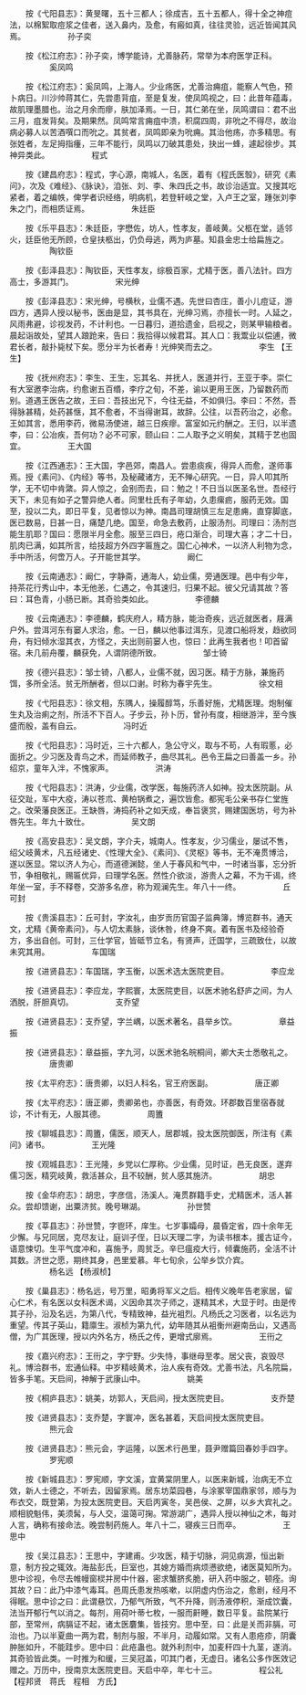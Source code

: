 <!-- { "loadSidebar": true } -->
　　按《弋阳县志》：黄旻曙，五十三都人；徐成吉，五十五都人，得十全之神痘法，以棉絮取痘浆之佳者，送入鼻内，及愈，有瘢如真，往往灵验，远近皆闻其风焉。
　　　　　孙子奕

　　按《松江府志》：孙子奕，博学能诗，尤善脉药，常举为本府医学正科。
　　　　　奚凤鸣

　　按《松江府志》：奚凤鸣，上海人。少业疡医，尤善治痈疽，能察人气色，预卜病日。川沙帅蒋其仁，先尝患背疽，至是复发，使凤鸣视之，曰：此昔年蕴毒，故肌理墨腊也。治之月余而瘳，肤加泽焉。一日，其仁弟在坐，凤鸣谓曰：君不出三月，疽发背矣。及期果然。凤鸣常言痈疽中溃，积腐四周，非吮之不得尽，故治病必募人以苦酒噀口而吮之。其贫者，凤鸣即亲为吮痈。其治他疡，亦多精思。有张姓者，左足拇指瘇，三年不能行，凤鸣以刀破其患处，抉出一蜂，遽起徐步。其神异类此。
　　　　　程式

　　按《建昌府志》：程式，字心源，南城人，名医，着有《程氏医彀》，研究《素问》，次及《难经》、《脉诀》，洎张、刘、李、朱四氏之书，故诊治适宜。又搜其吃紧者，着之编帙，俾学者识经络，明病机，若登轩岐之堂，入卢王之室，踵张刘李朱之门，而相质证焉。
　　　　　朱廷臣

　　按《乐平县志》：朱廷臣，字懋佐，坊人，性孝友，善岐黄。父柩在堂，适邻火，廷臣他无所顾，仓皇扶柩出，仍负母逃，两为庐墓。知县金忠士给扁旌之。
　　　　　陶钦臣

　　按《彭泽县志》：陶钦臣，天性孝友，综极百家，尤精于医，善八法针。四方高士，多游其门。
　　　　　宋光绅

　　按《彭泽县志》：宋光绅，号横秋，业儒不遇。先世曰杏庄，善小儿痘证，游四方，遇异人授以秘书，医由是显，其书具在，光绅习焉，亦擅长一时。人延之，风雨弗避，诊视发药，不计利也。一日暮归，道拾遗金，启视之，则某甲输粮者。晨起诣故处，望其人踉跄来，告曰：我拾得以候君耳。其人口：我鬻业以偿逋，微君长者，敲扑毙杖下矣。愿分半为长者寿！光绅笑而去之。
　　　　　李生 【王生】

　　按《抚州府志》：李生、王生，忘其名、并抚人，医道并行，王亚于李。崇仁有大室邀李治病，约愈谢五百缗，李疗之旬，不差，谕以更用王医，乃留数药而别。道遇王医告之故，王曰：吾技出兄下，今往无益，不如俱归。李曰：不然，吾得脉甚精，处药甚惬，其不愈者，不当得谢耳，故辞。公往，以吾药治之，必愈。王如其言，悉用李药，微易汤使进，越三日疾瘳。富室如元约酬之。王归，以半遗李，曰：公冶疾，吾何功？必不可家，颐山曰：二人取予之义明矣，其精于艺也固宜。
　　　　　王大国

　　按《江西通志》：王大国，字邑郊，南昌人。尝患痰疾，得异人而愈，遂师事焉。授《素问》、《内经》等书，及秘藏诸方，无不殚心研究。一日，异人叩其所学，无不切中肯綮。异人惊之，会别而去，曰：勉之！不日当以医圣名世。吾经行天下，未见有如子之警异绝人者。同里杜氏有子年幼，久患瘰疬，服药无效。国至，投以二丸，即日平复，见者惊以为神。南昌司理胡慎三左足患痈，直穿脚底，医已数易，日甚一日，痛楚几绝。国至，命急去敷药，止服汤剂。司理曰：汤剂岂能生肌耶？国曰：愿限半月全愈。服至三四日，疮口渐合，司理大喜；才二十日，肌肉已满，如其所言，给技超方外四字匾旌之。国仁心神术，一以济人利物为念，手中所活，何啻万人。子开能世其学。
　　　　　阚仁

　　按《云南通志》：阚仁，字静斋，通海人，幼业儒，旁通医理。邑中有少年，持茶花行秀山中，本无他恙，仁遇之，令其速归，归果不起。彼父兄请其故？答曰：耳色青，小肠已断。其奇验类如此。
　　　　　李德麟

　　按《云南通志》：李德麟，鹤庆府人，精方脉，能治奇疾，远近就医者，屐满户外。尝洱河东有窭人求治，愈。一日，麟以他事过洱东，见渡口船将发，趋欲同舟，有妇倾水湿其衣，方怪之，夫出则前窭人也，惊曰：此再生我者也！叩首留宿。未几前舟覆，麟获免，人谓阴德所致。
　　　　　邹士锜

　　按《德兴县志》：邹士锜，八都人，业儒不就，因习医。精于方脉，兼施药饵，多所全活。贫无所酬者，但以口谢。时称为春宇先生。
　　　　　徐文相

　　按《弋阳县志》：徐文相，东隅人，操履醇笃，乐善好施，尤精医理。炮制催生丸及治痢之剂，所活不下百人。子步云，孙卜历，曾孙有度，相继游泮，至今族盛而殷，盖有自云。
　　　　　冯时近

　　按《弋阳县志》：冯时近，三十六都人，急公守义，取与不苟，人有瑕慝，必面折之。少习医及青鸟之术，而延师教子，曲尽其礼。邑令王扁之曰善盖一乡。孙绍京，童年入泮，不愧家声。
　　　　　洪涛

　　按《弋阳县志》：洪涛，少业儒，改学医，每施药济人如神。投太医院副。从征交趾，军中大疫，涛以苍朮、黄柏锅煮之，遍饮皆愈。都宪毛公亲书存仁堂旌之。改荣藩良医正。王缺唇，涛捣药补之如天成，奉旨褒赏，赐建国医坊，号为补唇先生。年九十致仕。
　　　　　吴文朗

　　按《高安县志》：吴文朗，字介夫，城南人。性孝友，少习儒业，屡试不售，绍父岐黄术，凡五经诸史、《性理大全》、《素问》、《灵枢》等书，无不淹贯博洽，遂以医显。常以济人为心，而道德渊懿，坐人于春风和气中，一时诸当事，忘分折节，争相敬礼，赐匾优异，曰理学名医。然性介欲淡，游贵人之幕，不为干谒，终年坐一室，手不释卷，交游多名彦，称为观澜先生。年八十一终。
　　　　　丘可封

　　按《贵溪县志》：丘可封，字汝礼，由岁贡历官国子监典簿，博览群书，通天文，尤精《黄帝素问》，与人切太素脉，谈休咎，终身不爽。着有医书及经验奇方，多出自创。可封，三仕学官，皆砥节立名，有贤声，迁国学，三疏致仕，以故未究其用。
　　　　　车国瑞

　　按《进贤县志》：车国瑞，字玉衡，以医术选太医院吏目。
　　　　　李应龙

　　按《进贤县志》：李应龙，字熙寰，太医院吏目，以医术驰名舒庐之间，为人洒脱，肝胆真切。
　　　　　支乔望

　　按《进贤县志》：支乔望，字兰嵎，以医术著名，县举乡饮。
　　　　　章益振

　　按《进贤县志》：章益振，字九河，以医术驰名皖桐间，卿大夫士悉敬礼之。
　　　　　唐贵卿

　　按《太平府志》：唐贵卿，以妇人科名，官王府医副。
　　　　　唐正卿

　　按《太平府志》：唐正卿，贵卿弟也，亦善医，有奇效。环郡数百里宿舂就诊，不计有无，人服其德。
　　　　　周簠

　　按《聊城县志》：周簠，儒医，顺天人，居郡城，投太医院御医，所注有《素问》诸书。
　　　　　王光隆

　　按《观城县志》：王光隆，乡党以仁厚称。少业儒，见时证，邑无良医，遂弃儒习医，精究岐黄，救活甚众，且不较酬，贫人感其施济。
　　　　　胡忠

　　按《金华府志》：胡忠，字彦信，汤溪人。淹贯群籍手史，尤精医术，活人甚众。尝却馈谢，出粟济贫。晚号琳湖。
　　　　　孙世赞

　　按《莘县志》：孙世赞，字鬯环，庠生。七岁事孀母，晨昏定省，四十余年无少懈。与兄同居，克尽友让，庭训子侄，日以天理二字，为读书根本，援古证今，语意悚切。生平气度冲和，喜施予，周贫乏。辛巳瘟疫大行，倾囊施药，全活不计其数。济世之愿，期终其身，邑里爱慕。年七旬余，公举乡饮介宾。
　　　　　杨名远 【杨淑桢】

　　按《巢县志》：杨名远，号万里，昭勇将军义之后。相传义晚年告老家居，留心仁术，有名医以女科医术谒，义因命其次子师之，遂精其术，大显于时。由是传其子孙，沿及名远，为第八代，专精致神，益光袓烈。凡杨氏之习医者，以名远为重望。传其子英山，籍廪生。淑桢为第九代，幼年随其从袓衡州避南岳山，又遇高僧，为广其医理，授以内外名方，杨氏之传，更增式廓焉。
　　　　　王衎之

　　按《嘉兴府志》：王衎之，字宁野。少失恃，事继母至孝。居父丧，哀毁尽礼。博洽群书，宏通仙释。中岁精岐黄术，治人疾有奇效。尤善书法，凡名院扁，皆多手笔。天启间，神解于武康山中。
　　　　　姚美

　　按《桐庐县志》：姚美，坊郭人，天启间，授太医院吏目。
　　　　　支乔楚

　　按《进贤县志》：支乔楚，字寰冲，医名甚着，天启间授太医院吏目。
　　　　　熊元会

　　按《进贤县志》：熊元会，字运隆，以医术行邑里，聂尹赠篇回春妙手四字。
　　　　　罗宪顺

　　按《新城县志》：罗宪顺，字文溪，宜黄棠阴里人，以医来新城，治病无不立效，新人士德之，不听去，因留家焉。居东坊菜园巷，与涂冢宰国鼎家邻，顺与为布衣交，既登第，为投太医院吏目。天启丙寅冬，吴邑侯、之屏，以乡大宾礼之。顺相貌魁伟，美须髯，与人交，温蔼可掬。常游湖广，遇异人授以神仙之术，每对人言，确称有接命法。晚尝制药施人。年八十二，寝疾三日而卒。
　　　　　王思中

　　按《吴江县志》：王思中，字建甫。少攻医，精于切脉，洞见病源，恒出新意，制方投之辄效。海盐彭氏，巨室也，其媳方婚而病烦懑欲绝，诸医莫知所为。思中诊视，令尽去帷幔窗棂并房中什器，密求蟹脐炙脆，研入药中服之，顿痊。询其故？曰：此乃中漆气毒耳。邑周氏患发热咳嗽，以阴虚内伤治之，愈剧，经月不得眠。思中诊之曰：此谓悬饮，乃郁气所致，气不升降，则汤液停积，渐成饮囊，法当开郁行气以消之。每剂，用荷叶蒂七枚，一服而鼾睡，数日平复。盐院某行部，至常州，病膈证不起，诸太医麏集，皆技穷。思中至，曰：此是关而非膈，可治也。乃以半夏曲一两为君，制剂与服，不半月，动履如常。又有人患疮疹，阴囊肿胀如升，不能跬步。思中曰：此疮蛊也。就外利剂中，加麦秆四十九茎，遂消。其奇验皆此类。一时推为和缓，三吴冠盖，叩其门者，无虚日。诸名公多作医效记赠之。万历中，授南京太医院吏目。天启中卒，年七十三。
　　　　　程公礼 【程邦贤　蒋氏　程相　方氏】
